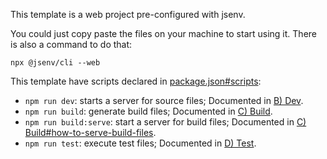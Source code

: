 This template is a web project pre-configured with jsenv.

You could just copy paste the files on your machine to start using it. There is also a command to do that:

```console
npx @jsenv/cli --web
```

This template have scripts declared in [package.json#scripts](./package.json#L6):

- `npm run dev`: starts a server for source files; Documented in [B) Dev](../../../../docs/users/b_dev/b_dev.md).
- `npm run build`: generate build files; Documented in [C) Build](../../../../docs/users/c_build/c_build.md).
- `npm run build:serve`: start a server for build files; Documented in [C) Build#how-to-serve-build-files](../../../../docs/users/c_build/c_build.md#3-how-to-serve-build-files).
- `npm run test`: execute test files; Documented in [D) Test](../../../../docs/users/d_test/d_test.md).
